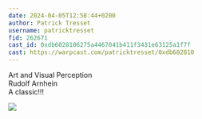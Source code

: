 ```yaml
---
date: 2024-04-05T12:58:44+0200
author: Patrick Tresset
username: patricktresset
fid: 262671
cast_id: 0xdb6028106275a4467041b411f3431e63125a1f7f
cast: https://warpcast.com/patricktresset/0xdb602810
---
```

Art and Visual Perception  
Rudolf Arnhein  
A classic!!!  

![](https://imagedelivery.net/BXluQx4ige9GuW0Ia56BHw/e6c144a0-1513-4af6-e695-b346b68ca000/original)